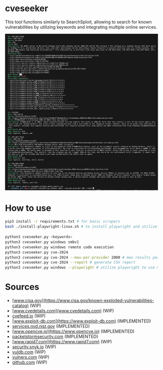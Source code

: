 # cveseeker
This tool functions similarly to SearchSploit, allowing to search for known vulnerabilities by utilizing keywords and integrating multiple online services.

<img src="https://raw.githubusercontent.com/krystianbajno/krystianbajno/main/img/cveseeker.png"/>

# How to use
```bash
pip3 install -r requirements.txt # for basic scrapers
bash ./install-playwright-linux.sh # to install playwright and utilize more providers

python3 cveseeker.py <keywords>
python3 cveseeker.py windows smbv1
python3 cveseeker.py windows remote code execution
python3 cveseeker.py cve-2024
python3 cveseeker.py cve-2024 --max-per-provider 2000 # max results per provider, default 100
python3 cveseeker.py cve-2024 --report # generate CSV report
python3 cveseeker.py windows --playwright # utilize playwright to use more sources
```

# Sources
- [www.cisa.gov](https://www.cisa.gov/known-exploited-vulnerabilities-catalog) (WIP)
- [www.cvedetails.com](www.cvedetails.com) (WIP)
- [cvefeed.io](https://cvefeed.io) (WIP)
- [www.exploit-db.com](https://www.exploit-db.com) (IMPLEMENTED)
- [services.nvd.nist.gov](https://services.nvd.nist.gov/rest/json/cves/2.0?noRejected) (IMPLEMENTED)
- [www.opencve.io](https://www.opencve.io) (IMPLEMENTED)
- [packetstormsecurity.com](https://packetstormsecurity.com) (IMPLEMENTED)
- [www.rapid7.com](https://www.rapid7.com) (WIP)
- [security.snyk.io](https://security.snyk.io) (WIP)
- [vuldb.com](https://vuldb.com) (WIP)
- [vulners.com](https://vulners.com/search) (WIP)
- [github.com](https://github.com)  (WIP)
